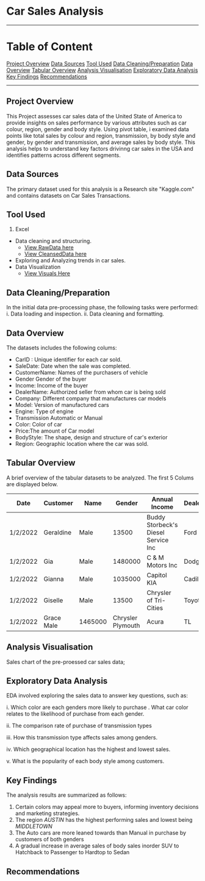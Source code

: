 # Car Sales Analysis
---

# Table of Content

[Project Overview](#project-overview)
[Data Sources](#data-sources)
[Tool Used](#tool-used)
[Data Cleaning/Preparation](#data-cleaning/preparation)
[Data Overview](#data-overview) 
[Tabular Overview](#tabular-overview) 
[Analysis Visualisation](#analysis-visualisation)
[Exploratory Data Analysis](#exploratory-data-analysis)
[Key Findings](#key-findings)
[Recommendations](#recommendations)

---

## Project Overview

This Project assesses car sales data of the United State of America to provide insights on sales performance by various attributes such as car colour, region, gender and body style. Using pivot table, i examined data points like total sales by colour and region, transmission, by body style and gender, by gender and transmission, and average sales by body style. This analysis helps to understand key factors drivinng car sales in the USA and identifies patterns across different segments.

## Data Sources

The primary dataset used for this analysis is a Research site "Kaggle.com" and contains datasets on Car Sales Transactions.

## Tool Used

1. Excel
- Data cleaning and structuring.
  - [View RawData here](https://ibb.co/M58p5ZCP)
  - [View CleansedData here](https://ibb.co/NnSmpnYw)
- Exploring and Analyzing trends in car sales. 
- Data Visualization
  - [View Visuals Here](https://ibb.co/DfqQVPGR)

## Data Cleaning/Preparation

In the initial data pre-processing phase, the following tasks were performed:
i.	Data loading and inspection.
ii.	Data cleaning and formatting.

## Data Overview 

The datasets includes the following colums:

- 	CarID  : Unique identifier for each car sold.
- 	SaleDate: Date when the sale was completed.
-  CustomerName: Names of the purchasers of vehicle 
-  Gender Gender of the buyer 
-  Income: Income of the buyer
-  DealerName: Authorized seller from whom car is being sold
-  Company: Different company that manufactures car models
-  Model: Version of manufactured cars 
-  Engine: Type of engine
-  Transmission Automatic or Manual 
-  Color: Color of car
-  Price:The amount of Car model
-  BodyStyle: The shape, design and structure of car's exterior 
-  Region: Geographic location where the car was sold.

## Tabular Overview 

A brief overview of the tabular datasets to be analyzed. The first 5 Colums are displayed below. 

|Date|	Customer| Name|	Gender|	Annual Income|	Dealer_Name|	Company|	Model|	Engine|	Transmission|	Color	Price|	Dealer_No| 	Body Style|	Phone|	Dealer_Region|
|----|-----|-----|-----|----|-----|-----|-----|----|-----|-----|-----|----|-----|-----|
1/2/2022|	Geraldine|	Male|	13500|	Buddy Storbeck's Diesel Service Inc|	Ford|	Expedition|	DoubleÃ‚Â Overhead Camshaft|	Auto|	Black|	26000|	06457-3834|	SUV|	8264678|	Middletown|
1/2/2022|	Gia|	Male|	1480000|	C & M Motors Inc|	Dodge|	Durango|	DoubleÃ‚Â Overhead Camshaft|	Auto|	Black|	19000|	60504-7114|	SUV|	6848189|	Aurora|
1/2/2022|	Gianna|	Male|	1035000|	Capitol KIA|	Cadillac|	Eldorado|	Overhead Camshaft|	Manual|	Red|	31500|	38701-8047|	Passenger|	7298798|	Greenville|
1/2/2022|	Giselle|	Male|	13500|	Chrysler of Tri-Cities|	Toyota|	Celica|	Overhead Camshaft|	Manual|	Pale White|	14000|	99301-3882|	SUV|	6257557|	Pasco|
1/2/2022|	Grace	Male|	1465000|	Chrysler Plymouth|	Acura|	TL|	DoubleÃ‚Â Overhead Camshaft|	Auto|	Red|	24500|	53546-9427|	Hatchback|	7081483|	Janesville|


## Analysis Visualisation
Sales chart of the pre-proessed car sales data;

## Exploratory Data Analysis

EDA involved exploring the sales data to answer key questions, such as:

  i.	Which color are each genders more likely to purchase . What car color relates to the likelihood of purchase from each gender. 
  
  ii.	The comparison rate of purchase of transmission types 
  
  iii.	How this transmission type affects sales among genders.
  
  iv.	Which geographical location has the highest and lowest sales.  

  v.	What is the popularity of each body style among customers.

## Key Findings
The analysis results are summarized as follows:
1.	Certain colors may appeal more to buyers, informing inventory decisions and marketing strategies. 
2.	The region *AUSTIN* has the highest performing sales and lowest being *MIDDLETOWN*
3.	The Auto cars are more leaned towards than Manual in purchase by customers of both genders
4.	 A gradual increase in average sales of body sales inorder SUV to Hatchback to Passenger to Hardtop to Sedan  

## Recommendations
  
